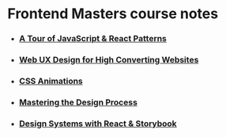 # Frontend Masters course notes

- ### [A Tour of JavaScript & React Patterns](https://github.com/villivald/frontendmasters/tree/main/JavaScript_%26_React_Patterns)
- ### [Web UX Design for High Converting Websites](https://github.com/villivald/frontendmasters/tree/main/Web_UX_Design)
- ### [CSS Animations](https://github.com/villivald/frontendmasters/tree/main/CSS_Animations)
- ### [Mastering the Design Process](https://github.com/villivald/frontendmasters/tree/main/Design_Process)
- ### [Design Systems with React & Storybook](https://github.com/villivald/frontendmasters/tree/main/DesignSystems_Storybook)
